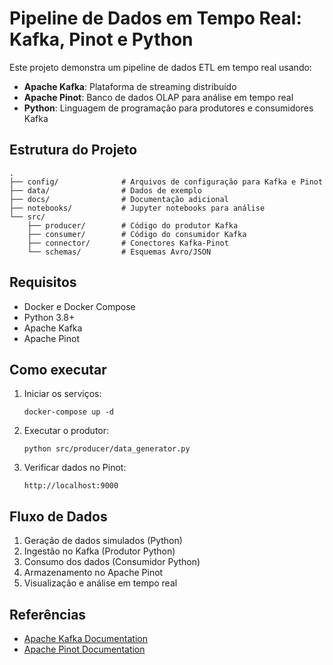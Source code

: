 # Pipeline de Dados em Tempo Real: Kafka, Pinot e Python

Este projeto demonstra um pipeline de dados ETL em tempo real usando:
- **Apache Kafka**: Plataforma de streaming distribuído
- **Apache Pinot**: Banco de dados OLAP para análise em tempo real
- **Python**: Linguagem de programação para produtores e consumidores Kafka

## Estrutura do Projeto

```
.
├── config/              # Arquivos de configuração para Kafka e Pinot
├── data/                # Dados de exemplo
├── docs/                # Documentação adicional
├── notebooks/           # Jupyter notebooks para análise
└── src/
    ├── producer/        # Código do produtor Kafka
    ├── consumer/        # Código do consumidor Kafka
    ├── connector/       # Conectores Kafka-Pinot
    └── schemas/         # Esquemas Avro/JSON
```

## Requisitos

- Docker e Docker Compose
- Python 3.8+
- Apache Kafka
- Apache Pinot

## Como executar

1. Iniciar os serviços:
   ```
   docker-compose up -d
   ```

2. Executar o produtor:
   ```
   python src/producer/data_generator.py
   ```

3. Verificar dados no Pinot:
   ```
   http://localhost:9000
   ```

## Fluxo de Dados

1. Geração de dados simulados (Python)
2. Ingestão no Kafka (Produtor Python)
3. Consumo dos dados (Consumidor Python)
4. Armazenamento no Apache Pinot
5. Visualização e análise em tempo real

## Referências

- [Apache Kafka Documentation](https://kafka.apache.org/documentation/)
- [Apache Pinot Documentation](https://docs.pinot.apache.org/) 